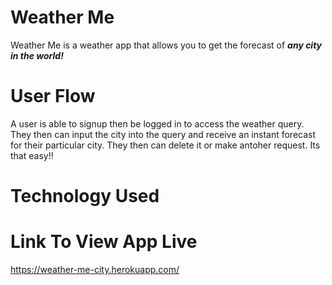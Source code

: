 # Weather Me
Weather Me is a weather app that allows you to get the forecast of **_any city in the world!_**

# User Flow
A user is able to signup then be logged in to access the weather query. They then can input the city into the query and receive an instant forecast for their particular city. They then can delete it or make antoher request. Its that easy!!

# Technology Used




# Link To View App Live
https://weather-me-city.herokuapp.com/
